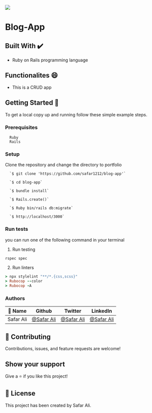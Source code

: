 
![](https://img.shields.io/badge/Microverse-blueviolet)

# Blog-App
                              
## Built With ✔️

- Ruby on Rails programming language

## Functionalites 😄

- This is a CRUD app

## Getting Started 🙌

To get a local copy up and running follow these simple example steps.

### Prerequisites
```
  Ruby
  Rails

```
### Setup
Clone the repository and change the directory to portfolio

``` 
  `$ git clone 'https://github.com/safar1212/blog-app'`

  `$ cd blog-app`

  `$ bundle install`

  `$ Rails.create()`

  `$ Ruby bin/rails db:migrate`

  `$ http://localhost/3000`

```

### Run tests
you can run one of the following command in your terminal
1. Run testing
```Ruby
rspec spec
```
2. Run linters
```Ruby
> npx stylelint "**/*.{css,scss}"
> Rubocop --color
> Rubocop -A
```


### Authors

| 👤 Name | Github | Twitter | LinkedIn |
|------|--------|---------|----------|
|Safar Ali|[@Safar Ali](https://github.com/safar1212)|[@Safar Ali](https://twitter.com/SafarAli999)|[@Safar Ali](https://www.linkedin.com/in/safar-ali999/)|

## 🤝 Contributing

Contributions, issues, and feature requests are welcome!

## Show your support

Give a ⭐️ if you like this project!

## 📝 License

This project has been created by Safar Ali.

